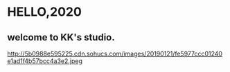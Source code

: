 # HELLO,2020

## welcome to KK's studio.
http://5b0988e595225.cdn.sohucs.com/images/20190121/fe5977ccc01240e1ad1f4b57bcc4a3e2.jpeg
